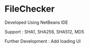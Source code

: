 # FileChecker

Developed Using NetBeans IDE

Support : SHA1, SHA256, SHA512, MD5

Further Development : Add loading UI

